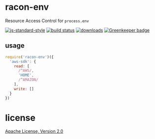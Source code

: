 # racon-env

Resource Access Control for `process.env`

[![js-standard-style](https://img.shields.io/badge/code_style-standard-brightgreen.svg)](https://github.com/feross/standard)
[![build status](https://api.travis-ci.org/JamesKyburz/racon.svg)](https://travis-ci.org/JamesKyburz/racon)
[![downloads](https://img.shields.io/npm/dm/racon-env.svg)](https://npmjs.org/package/racon-env)
[![Greenkeeper badge](https://badges.greenkeeper.io/JamesKyburz/racon.svg)](https://greenkeeper.io/)

## usage

```javascript
require('racon-env')({
  'aws-sdk': {
    read: [
      /^AWS/,
      'HOME',
      /^AMAZON/
    ],
    write: []
  }
})
```

# license

[Apache License, Version 2.0](LICENSE)
